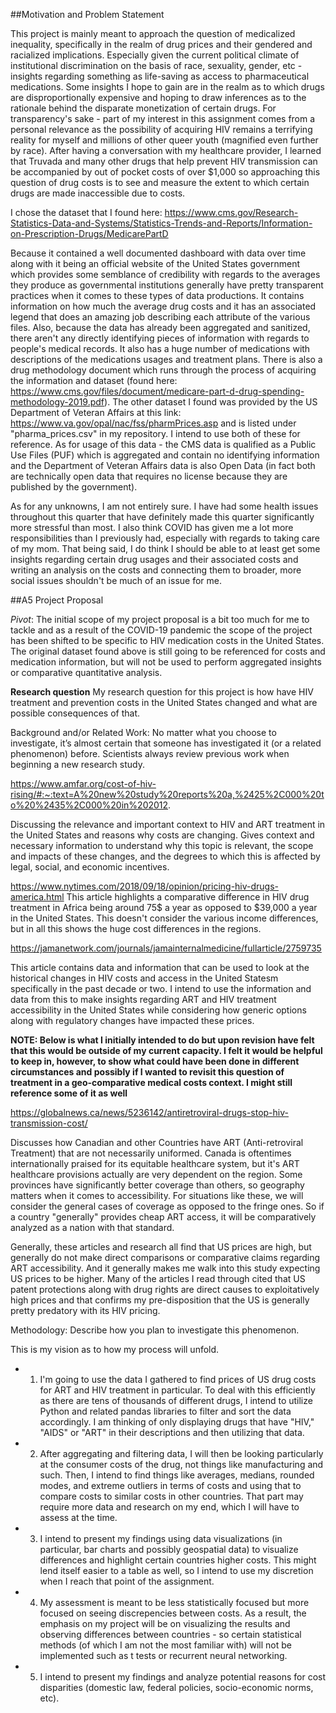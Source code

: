 ##Motivation and Problem Statement

This project is mainly meant to approach the question of medicalized inequality, specifically in the realm of drug prices and their gendered and racialized implications. Especially given the current political climate of institutional discrimination on the basis of race, sexuality, gender, etc - insights regarding something as life-saving as access to pharmaceutical medications. Some insights I hope to gain are in the realm as to which drugs are disproportionally expensive and hoping to draw inferences as to the rationale behind the disparate monetization of certain drugs. For transparency's sake - part of my interest in this assignment comes from a personal relevance as the possibility of acquiring HIV remains a terrifying reality for myself and millions of other queer youth (magnified even further by race). After having a conversation with my healthcare provider, I learned that Truvada and many other drugs that help prevent HIV transmission can be accompanied by out of pocket costs of over $1,000 so approaching this question of drug costs is to see and measure the extent to which certain drugs are made inaccessible due to costs.

I chose the dataset that I found here:
https://www.cms.gov/Research-Statistics-Data-and-Systems/Statistics-Trends-and-Reports/Information-on-Prescription-Drugs/MedicarePartD

Because it contained a well documented dashboard with data over time along with it being an official website of the United States government which provides some semblance of credibility with regards to the averages they produce as governmental institutions generally have pretty transparent practices when it comes to these types of data productions. It contains information on how much the average drug costs and it has an associated legend that does an amazing job describing each attribute of the various files. Also, because the data has already been aggregated and sanitized, there aren't any directly identifying pieces of information with regards to people's medical records. It also has a huge number of medications with descriptions of the medications usages and treatment plans. There is also a drug methodology document which runs through the process of acquiring the information and dataset (found here: https://www.cms.gov/files/document/medicare-part-d-drug-spending-methodology-2019.pdf). The other dataset I found was provided by the US Department of Veteran Affairs at this link: https://www.va.gov/opal/nac/fss/pharmPrices.asp and is listed under "pharma_prices.csv" in my repository. I intend to use both of these for reference. As for usage of this data - the CMS data is qualified as a Public Use Files (PUF) which is aggregated and contain no identifying information and the Department of Veteran Affairs data is also Open Data (in fact both are technically open data that requires no license because they are published by the government).

As for any unknowns, I am not entirely sure. I have had some health issues throughout this quarter that have definitely made this quarter significantly more stressful than most. I also think COVID has given me a lot more responsibilities than I previously had, especially with regards to taking care of my mom. That being said, I do think I should be able to at least get some insights regarding certain drug usages and their associated costs and writing an analysis on the costs and connecting them to broader, more social issues shouldn't be much of an issue for me.

##A5 Project Proposal

*Pivot*: The initial scope of my project proposal is a bit too much for me to tackle and as a result of the COVID-19 pandemic the scope of the project has been shifted to be specific to HIV medication costs in the United States. The original dataset found above is still going to be referenced for costs and medication information, but will not be used to perform aggregated insights or comparative quantitative analysis.

**Research question**
My research question for this project is how have HIV treatment and prevention costs in the United States changed and what are possible consequences of that.

Background and/or Related Work: No matter what you choose to investigate, it’s almost certain that someone has investigated it (or a related phenomenon) before. Scientists always review previous work when beginning a new research study.

https://www.amfar.org/cost-of-hiv-rising/#:~:text=A%20new%20study%20reports%20a,%2425%2C000%20to%20%2435%2C000%20in%202012.

Discussing the relevance and important context to HIV and ART treatment in the United States and reasons why costs are changing. Gives context and necessary information to understand why this topic is relevant, the scope and impacts of these changes, and the degrees to which this is affected by legal, social, and economic incentives.

https://www.nytimes.com/2018/09/18/opinion/pricing-hiv-drugs-america.html
This article highlights a comparative difference in HIV drug treatment in Africa being around 75$ a year as opposed to $39,000 a year in the United States. This doesn't consider the various income differences, but in all this shows the huge cost differences in the regions.

https://jamanetwork.com/journals/jamainternalmedicine/fullarticle/2759735

This article contains data and information that can be used to look at the historical changes in HIV costs and access in the United Statesm specifically in the past decade or two. I intend to use the information and data from this to make insights regarding ART and HIV treatment accessibility in the United States while considering how generic options along with regulatory changes have impacted these prices.

**NOTE: Below is what I initially intended to do but upon revision have felt that this would be outside of my current capacity. I felt it would be helpful to keep in, however, to show what could have been done in different circumstances and possibly if I wanted to revisit this question of treatment in a geo-comparative medical costs context. I might still reference some of it as well**

https://globalnews.ca/news/5236142/antiretroviral-drugs-stop-hiv-transmission-cost/

Discusses how Canadian and other Countries have ART (Anti-retroviral Treatment) that are not necessarily uniformed. Canada is oftentimes internationally praised for its equitable healthcare system, but it's ART healthcare provisions actually are very dependent on the region. Some provinces have significantly better coverage than others, so geography matters when it comes to accessibility. For situations like these, we will consider the general cases of coverage as opposed to the fringe ones. So if a country "generally" provides cheap ART access, it will be comparatively analyzed as a nation with that standard.

Generally, these articles and research all find that US prices are high, but generally do not make direct comparisons or comparative claims regarding ART accessibility. And it generally makes me walk into this study expecting US prices to be higher. Many of the articles I read through cited that US patent protections along with drug rights are direct causes to exploitatively high prices and that confirms my pre-disposition that the US is generally pretty predatory with its HIV pricing.

Methodology: Describe how you plan to investigate this phenomenon.

This is my vision as to how my process will unfold.

- 1. I'm going to use the data I gathered to find prices of US drug costs for ART and HIV treatment in particular. To deal with this efficiently as there are tens of thousands of different drugs, I intend to utilize Python and related pandas libraries to filter and sort the data accordingly. I am thinking of only displaying drugs that have "HIV," "AIDS" or "ART" in their descriptions and then utilizing that data.
- 2. After aggregating and filtering data, I will then be looking particularly at the consumer costs of the drug, not things like manufacturing and such. Then, I intend to find things like averages, medians, rounded modes, and extreme outliers in terms of costs and using that to compare costs to similar costs in other countries. That part may require more data and research on my end, which I will have to assess at the time.
- 3. I intend to present my findings using data visualizations (in particular, bar charts and possibly geospatial data) to visualize differences and highlight certain countries higher costs. This might lend itself easier to a table as well, so I intend to use my discretion when I reach that point of the assignment.
- 4. My assessment is meant to be less statistically focused but more focused on seeing discrepencies between costs. As a result, the emphasis on my project will be on visualizing the results and observing differences between countries - so certain statistical methods (of which I am not the most familiar with) will not be implemented such as t tests or recurrent neural networking.
- 5. I intend to present my findings and analyze potential reasons for cost disparities (domestic law, federal policies, socio-economic norms, etc).
